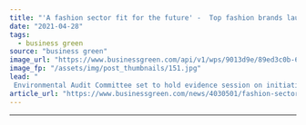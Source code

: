 ```yaml
---
title: "'A fashion sector fit for the future' -  Top fashion brands launch Textiles 2030 climate initiative"
date: "2021-04-28"
tags: 
  - business green
source: "business green"
image_url: "https://www.businessgreen.com/api/v1/wps/9013d9e/89ed3c0b-61f1-4834-b99c-3393b350e5de/6/shopping-high-street-oxford-street-2-185x114.jpg"
image_fp: "/assets/img/post_thumbnails/151.jpg"
lead: "
 Environmental Audit Committee set to hold evidence session on initiative this afternoon, days after government confirms it is considering a new clothing trade adjudicator ..."
article_url: "https://www.businessgreen.com/news/4030501/fashion-sector-fit-future-fashion-brands-launch-textiles-2030-climate-initiative"
---
```


---

